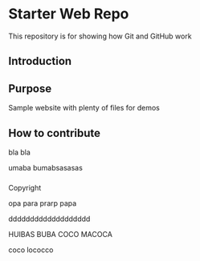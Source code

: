# Starter Web Repo

This repository is for showing how Git and GitHub work

## Introduction

## Purpose

Sample website with plenty of files for demos

## How to contribute
bla bla


umaba bumabsasasas


###

Copyright

opa para prarp papa

ddddddddddddddddddd


HUIBAS BUBA COCO MACOCA


coco lococco
